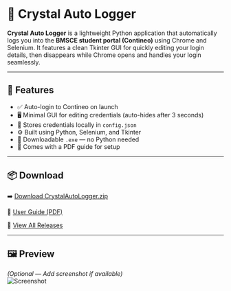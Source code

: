# 🔐 Crystal Auto Logger

**Crystal Auto Logger** is a lightweight Python application that automatically logs you into the **BMSCE student portal (Contineo)** using Chrome and Selenium. It features a clean Tkinter GUI for quickly editing your login details, then disappears while Chrome opens and handles your login seamlessly.

---

## 🚀 Features

- ✅ Auto-login to Contineo on launch  
- 🖥️ Minimal GUI for editing credentials (auto-hides after 3 seconds)  
- 💾 Stores credentials locally in `config.json`  
- ⚙️ Built using Python, Selenium, and Tkinter  
- 🧊 Downloadable `.exe` — no Python needed  
- 📄 Comes with a PDF guide for setup

---

## 📦 Download

➡️ [Download CrystalAutoLogger.zip](https://github.com/notrishi-1/Crystal-Auto-Logger/releases/download/untagged-2f554d7bc979973d2b6b/Crystal.Logger-v1.0.zip)

📄 [User Guide (PDF)](./User_Guide.pdf)  

🔗 [View All Releases]([https://github.com/notrishi-1/crystal-auto-logger/releases](https://github.com/notrishi-1/Crystal-Auto-Logger/releases))

---

## 🖼️ Preview

*(Optional — Add screenshot if available)*  
![Screenshot](assets/screenshot.png)



